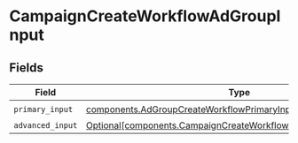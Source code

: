 # CampaignCreateWorkflowAdGroupInput


## Fields

| Field                                                                                                                                    | Type                                                                                                                                     | Required                                                                                                                                 | Description                                                                                                                              |
| ---------------------------------------------------------------------------------------------------------------------------------------- | ---------------------------------------------------------------------------------------------------------------------------------------- | ---------------------------------------------------------------------------------------------------------------------------------------- | ---------------------------------------------------------------------------------------------------------------------------------------- |
| `primary_input`                                                                                                                          | [components.AdGroupCreateWorkflowPrimaryInput](../../models/components/adgroupcreateworkflowprimaryinput.md)                             | :heavy_check_mark:                                                                                                                       | N/A                                                                                                                                      |
| `advanced_input`                                                                                                                         | [Optional[components.CampaignCreateWorkflowAdGroupAdvancedInput]](../../models/components/campaigncreateworkflowadgroupadvancedinput.md) | :heavy_minus_sign:                                                                                                                       | N/A                                                                                                                                      |